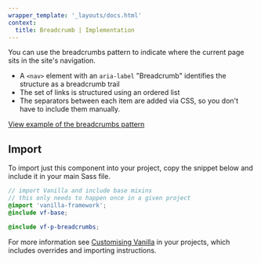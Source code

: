 ```yaml
---
wrapper_template: '_layouts/docs.html'
context:
  title: Breadcrumb | Implementation
---
```


You can use the breadcrumbs pattern to indicate where the current page sits in the site's navigation.

- A `<nav>` element with an `aria-label` "Breadcrumb" identifies the structure as a breadcrumb trail
- The set of links is structured using an ordered list
- The separators between each item are added via CSS, so you don't have to include them manually.

<div class="embedded-example"><a href="/docs/examples/patterns/breadcrumbs/" class="js-example">
View example of the breadcrumbs pattern
</a></div>

## Import

To import just this component into your project, copy the snippet below and include it in your main Sass file.

```scss
// import Vanilla and include base mixins
// this only needs to happen once in a given project
@import 'vanilla-framework';
@include vf-base;

@include vf-p-breadcrumbs;
```

For more information see [Customising Vanilla](/docs/customising-vanilla/) in your projects, which includes overrides and importing instructions.
